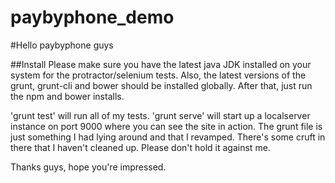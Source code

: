 # paybyphone_demo
#Hello paybyphone guys

##Install
Please make sure you have the latest java JDK installed on your system for the protractor/selenium tests. Also, the latest versions of the grunt, grunt-cli and bower should be installed globally. After that, just run the npm and bower installs.

'grunt test' will run all of my tests. 'grunt serve' will start up a localserver instance on port 9000 where you can see the site in action. The grunt file is just something I had lying around and that I revamped. There's some cruft in there that I haven't cleaned up. Please don't hold it against me.

Thanks guys, hope you're impressed.
